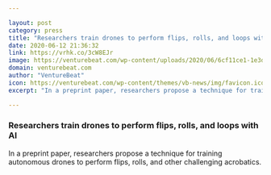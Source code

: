```yaml
---

layout: post
category: press
title: "Researchers train drones to perform flips, rolls, and loops with AI"
date: 2020-06-12 21:36:32
link: https://vrhk.co/3cW8EJr
image: https://venturebeat.com/wp-content/uploads/2020/06/6cf11ce1-1e3d-4b2f-ab04-62a2cfc0e264-e1591995877569.png?w=1200&strip=all
domain: venturebeat.com
author: "VentureBeat"
icon: https://venturebeat.com/wp-content/themes/vb-news/img/favicon.ico
excerpt: "In a preprint paper, researchers propose a technique for training autonomous drones to perform flips, rolls, and other challenging acrobatics."

---
```


### Researchers train drones to perform flips, rolls, and loops with AI

In a preprint paper, researchers propose a technique for training autonomous drones to perform flips, rolls, and other challenging acrobatics.